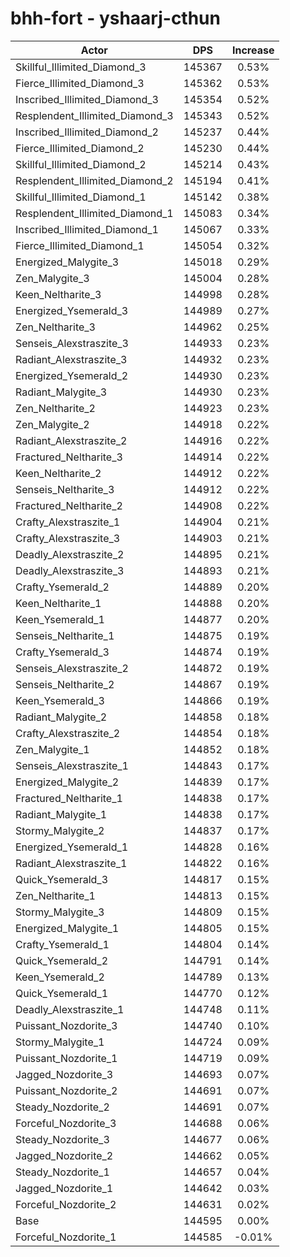 # bhh-fort - yshaarj-cthun
| Actor | DPS | Increase |
|---|:---:|:---:|
|Skillful_Illimited_Diamond_3|145367|0.53%|
|Fierce_Illimited_Diamond_3|145362|0.53%|
|Inscribed_Illimited_Diamond_3|145354|0.52%|
|Resplendent_Illimited_Diamond_3|145343|0.52%|
|Inscribed_Illimited_Diamond_2|145237|0.44%|
|Fierce_Illimited_Diamond_2|145230|0.44%|
|Skillful_Illimited_Diamond_2|145214|0.43%|
|Resplendent_Illimited_Diamond_2|145194|0.41%|
|Skillful_Illimited_Diamond_1|145142|0.38%|
|Resplendent_Illimited_Diamond_1|145083|0.34%|
|Inscribed_Illimited_Diamond_1|145067|0.33%|
|Fierce_Illimited_Diamond_1|145054|0.32%|
|Energized_Malygite_3|145018|0.29%|
|Zen_Malygite_3|145004|0.28%|
|Keen_Neltharite_3|144998|0.28%|
|Energized_Ysemerald_3|144989|0.27%|
|Zen_Neltharite_3|144962|0.25%|
|Senseis_Alexstraszite_3|144933|0.23%|
|Radiant_Alexstraszite_3|144932|0.23%|
|Energized_Ysemerald_2|144930|0.23%|
|Radiant_Malygite_3|144930|0.23%|
|Zen_Neltharite_2|144923|0.23%|
|Zen_Malygite_2|144918|0.22%|
|Radiant_Alexstraszite_2|144916|0.22%|
|Fractured_Neltharite_3|144914|0.22%|
|Keen_Neltharite_2|144912|0.22%|
|Senseis_Neltharite_3|144912|0.22%|
|Fractured_Neltharite_2|144908|0.22%|
|Crafty_Alexstraszite_1|144904|0.21%|
|Crafty_Alexstraszite_3|144903|0.21%|
|Deadly_Alexstraszite_2|144895|0.21%|
|Deadly_Alexstraszite_3|144893|0.21%|
|Crafty_Ysemerald_2|144889|0.20%|
|Keen_Neltharite_1|144888|0.20%|
|Keen_Ysemerald_1|144877|0.20%|
|Senseis_Neltharite_1|144875|0.19%|
|Crafty_Ysemerald_3|144874|0.19%|
|Senseis_Alexstraszite_2|144872|0.19%|
|Senseis_Neltharite_2|144867|0.19%|
|Keen_Ysemerald_3|144866|0.19%|
|Radiant_Malygite_2|144858|0.18%|
|Crafty_Alexstraszite_2|144854|0.18%|
|Zen_Malygite_1|144852|0.18%|
|Senseis_Alexstraszite_1|144843|0.17%|
|Energized_Malygite_2|144839|0.17%|
|Fractured_Neltharite_1|144838|0.17%|
|Radiant_Malygite_1|144838|0.17%|
|Stormy_Malygite_2|144837|0.17%|
|Energized_Ysemerald_1|144828|0.16%|
|Radiant_Alexstraszite_1|144822|0.16%|
|Quick_Ysemerald_3|144817|0.15%|
|Zen_Neltharite_1|144813|0.15%|
|Stormy_Malygite_3|144809|0.15%|
|Energized_Malygite_1|144805|0.15%|
|Crafty_Ysemerald_1|144804|0.14%|
|Quick_Ysemerald_2|144791|0.14%|
|Keen_Ysemerald_2|144789|0.13%|
|Quick_Ysemerald_1|144770|0.12%|
|Deadly_Alexstraszite_1|144748|0.11%|
|Puissant_Nozdorite_3|144740|0.10%|
|Stormy_Malygite_1|144724|0.09%|
|Puissant_Nozdorite_1|144719|0.09%|
|Jagged_Nozdorite_3|144693|0.07%|
|Puissant_Nozdorite_2|144691|0.07%|
|Steady_Nozdorite_2|144691|0.07%|
|Forceful_Nozdorite_3|144688|0.06%|
|Steady_Nozdorite_3|144677|0.06%|
|Jagged_Nozdorite_2|144662|0.05%|
|Steady_Nozdorite_1|144657|0.04%|
|Jagged_Nozdorite_1|144642|0.03%|
|Forceful_Nozdorite_2|144631|0.02%|
|Base|144595|0.00%|
|Forceful_Nozdorite_1|144585|-0.01%|
